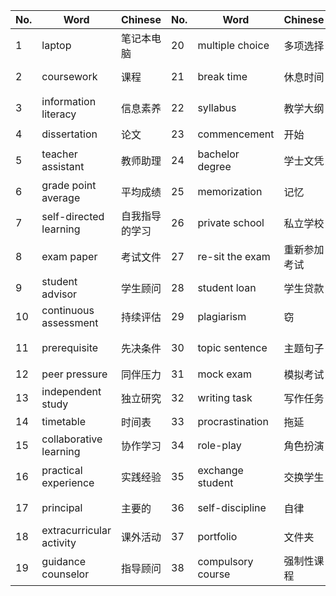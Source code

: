 | No. | Word | Chinese | No. | Word | Chinese | No. | Word | Chinese |
|-----|------|---------|-----|------|---------|-----|------|---------|
| 1 | laptop | 笔记本电脑 | 20 | multiple choice | 多项选择 | 39 | online tutorial | 在线教程 |
| 2 | coursework | 课程 | 21 | break time | 休息时间 | 40 | school uniform | 校服 |
| 3 | information literacy | 信息素养 | 22 | syllabus | 教学大纲 | 41 | mature student | 成熟的学生 |
| 4 | dissertation | 论文 | 23 | commencement | 开始 | 42 | attendance | 出勤 |
| 5 | teacher assistant | 教师助理 | 24 | bachelor degree | 学士文凭 | 43 | prospectus | 招股说明书 |
| 6 | grade point average | 平均成绩 | 25 | memorization | 记忆 | 44 | dropout rate | 辍学率 |
| 7 | self-directed learning | 自我指导的学习 | 26 | private school | 私立学校 | 45 | field trip | 实地考察 |
| 8 | exam paper | 考试文件 | 27 | re-sit the exam | 重新参加考试 | 46 | orientation week | 方向周 |
| 9 | student advisor | 学生顾问 | 28 | student loan | 学生贷款 | 47 | subject | 主题 |
| 10 | continuous assessment | 持续评估 | 29 | plagiarism | 窃 | 48 | questionnaire | 问卷 |
| 11 | prerequisite | 先决条件 | 30 | topic sentence | 主题句子 | 49 | academic integrity | 学术完整性 |
| 12 | peer pressure | 同伴压力 | 31 | mock exam | 模拟考试 | 50 | kindergarten | 幼儿园 |
| 13 | independent study | 独立研究 | 32 | writing task | 写作任务 | 51 | workload | 工作量 |
| 14 | timetable | 时间表 | 33 | procrastination | 拖延 | 52 | headmaster | 校长 |
| 15 | collaborative learning | 协作学习 | 34 | role-play | 角色扮演 | 53 | note-taking | 笔记 |
| 16 | practical experience | 实践经验 | 35 | exchange student | 交换学生 | 54 | admission office | 招生办公室 |
| 17 | principal | 主要的 | 36 | self-discipline | 自律 | 55 | language acquisition | 语言获取 |
| 18 | extracurricular activity | 课外活动 | 37 | portfolio | 文件夹 | | | |
| 19 | guidance counselor | 指导顾问 | 38 | compulsory course | 强制性课程 | | | |